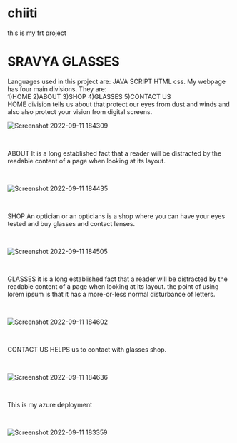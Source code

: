 # chiiti
this is my frt project 
<h1>SRAVYA GLASSES</h1>
Languages used in this project  are:
JAVA SCRIPT
HTML
css.
My webpage has four main divisions.
They are:
<br>
1)HOME
2)ABOUT
3)SHOP
4)GLASSES
5)CONTACT US
<br>
HOME division tells us about that protect our eyes from dust and winds and also also protect your vision from digital screens.
<br>



![Screenshot 2022-09-11 184309](https://user-images.githubusercontent.com/109419594/189530068-0b3db007-c300-4226-92b7-918849e0637d.png)









<br>



ABOUT It is a long established fact that a reader will be distracted by the readable content of a page when looking at its layout.



<br>



![Screenshot 2022-09-11 184435](https://user-images.githubusercontent.com/109419594/189530224-408464a2-7e0a-4ada-838a-e9b8cdcbcec3.png)




<br>




SHOP An optician or an opticians is a shop where you can have your eyes tested and buy glasses and contact lenses.



<br>






![Screenshot 2022-09-11 184505](https://user-images.githubusercontent.com/109419594/189530372-a8338ce6-5e37-405b-9c0c-e0a8ba2b0026.png)




<br>




GLASSES it is a long established fact that a reader will be distracted by the readable content of a page when looking at its layout. the point of using lorem ipsum is that it has a more-or-less normal disturbance of letters.




<br>






![Screenshot 2022-09-11 184602](https://user-images.githubusercontent.com/109419594/189530524-70e9e2f2-3e40-424e-ac21-6a35cf2d022f.png)





<br>



CONTACT US HELPS us to contact with glasses shop.



<br>



![Screenshot 2022-09-11 184636](https://user-images.githubusercontent.com/109419594/189530609-9dfb819e-22bc-4e63-bab8-613d9f9e9a8a.png)





<br>





This is my azure deployment




<br>



![Screenshot 2022-09-11 183359](https://user-images.githubusercontent.com/109419594/189530662-5076a185-9b1c-47cf-b390-0adfe2fdb271.png)










